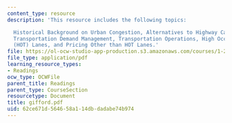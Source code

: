 ```yaml
---
content_type: resource
description: 'This resource includes the following topics:

  Historical Background on Urban Congestion, Alternatives to Highway Capacity Expansion,
  Transportation Demand Management, Transportation Operations, High Occupancy Toll
  (HOT) Lanes, and Pricing Other than HOT Lanes.'
file: https://ol-ocw-studio-app-production.s3.amazonaws.com/courses/1-212j-an-introduction-to-intelligent-transportation-systems-spring-2005/62ce671d564658a114dbdadabe74b974_gifford.pdf
file_type: application/pdf
learning_resource_types:
- Readings
ocw_type: OCWFile
parent_title: Readings
parent_type: CourseSection
resourcetype: Document
title: gifford.pdf
uid: 62ce671d-5646-58a1-14db-dadabe74b974
---
```

